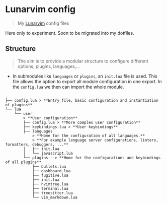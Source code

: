 # Lunarvim config

> My [Lunarvim](https://www.lunarvim.org/) config files

Here only to experiment. Soon to be migrated into my dotfiles.

## Structure

> The aim is to provide a modular structure to configure different options, plugins, languages,...

- In submodules like `languages` or `plugins`, an `init.lua` file is used. This file allows the option to export all module configuration in one export. In the `config.lua` we then can import the whole module.

```
.
├── config.lua > **Entry file, basic configuration and instantiation of plugins**
└── lua
    └── user 
        > **User configuration**
        ├── config.lua > **More complex user configuration**
        ├── keybindings.lua > **User keybindings**
        ├── languages
            > **Home for the configuration of all languages.**
            > **For example language server configurations, linters, formatters, debuggers, ...**
        │   ├── init.lua
        │   └── javascript.lua
        └── plugins --> **Home for the configurations and keybindings of all plugins**
            ├── bullets.lua
            ├── dashboard.lua
            ├── fugitive.lua
            ├── init.lua
            ├── nvimtree.lua
            ├── terminal.lua
            ├── treesitter.lua
            └── vim_markdown.lua
```
